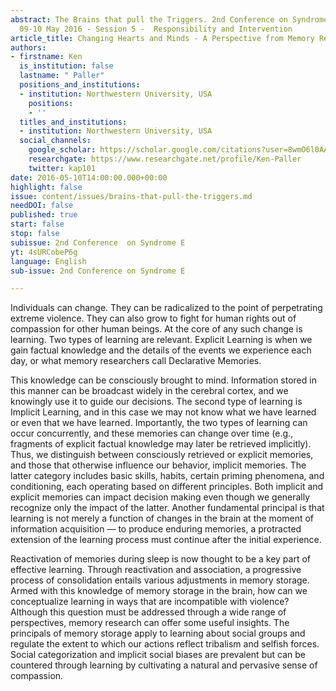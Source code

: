 ```yaml
---
abstract: The Brains that pull the Triggers. 2nd Conference on Syndrome E, Paris IAS,
  09-10 May 2016 - Session 5 -  Responsibility and Intervention
article_title: Changing Hearts and Minds - A Perspective from Memory Research
authors:
- firstname: Ken
  is_institution: false
  lastname: " Paller"
  positions_and_institutions:
  - institution: Northwestern University, USA
    positions:
    - ''
  titles_and_institutions:
  - institution: Northwestern University, USA
  social_channels:
    google_scholar: https://scholar.google.com/citations?user=8wmO6l0AAAAJ&hl=en
    researchgate: https://www.researchgate.net/profile/Ken-Paller
    twitter: kap101
date: 2016-05-10T14:00:00.000+00:00
highlight: false
issue: content/issues/brains-that-pull-the-triggers.md
needDOI: false
published: true
start: false
stop: false
subissue: 2nd Conference  on Syndrome E
yt: 4sURCobeP6g
language: English
sub-issue: 2nd Conference on Syndrome E

---
```

Individuals can change. They can be radicalized to the point of perpetrating extreme violence. They can also grow to fight for human rights out of compassion for other human beings. At the core of any such change is learning. Two types of learning are relevant. Explicit Learning is when we gain factual knowledge and the details of the events we experience each day, or what memory researchers call Declarative Memories. 

This knowledge can be consciously brought to mind. Information stored in this manner can be broadcast widely in the cerebral cortex, and we knowingly use it to guide our decisions. The second type of learning is Implicit Learning, and in this case we may not know what we have learned or even that we have learned. Importantly, the two types of learning can occur concurrently, and these memories can change over time (e.g., fragments of explicit factual knowledge may later be retrieved implicitly). Thus, we distinguish between consciously retrieved or explicit memories, and those that otherwise influence our behavior, implicit memories. The latter category includes basic skills, habits, certain priming phenomena, and conditioning, each operating based on different principles. Both implicit and explicit memories can impact decision making even though we generally recognize only the impact of the latter. Another fundamental principal is that learning is not merely a function of changes in the brain at the moment of information acquisition — to produce enduring memories, a protracted extension of the learning process must continue after the initial experience. 

Reactivation of memories during sleep is now thought to be a key part of effective learning. Through reactivation and association, a progressive process of consolidation entails various adjustments in memory storage. Armed with this knowledge of memory storage in the brain, how can we conceptualize learning in ways that are incompatible with violence? Although this question must be addressed through a wide range of perspectives, memory research can offer some useful insights. The principals of memory storage apply to learning about social groups and regulate the extent to which our actions reflect tribalism and selfish forces. Social categorization and implicit social biases are prevalent but can be countered through learning by cultivating a natural and pervasive sense of compassion.

<Youtube yt="4sURCobeP6g" caption="Changing Hearts and Minds - A Perspective from Memory Research" start="false" stop="false"></Youtube>
